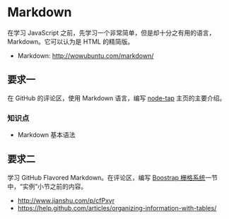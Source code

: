 # Markdown

在学习 JavaScript 之前，先学习一个非常简单，但是却十分之有用的语言，Markdown。它可以认为是 HTML 的精简版。

- Markdown: http://wowubuntu.com/markdown/

## 要求一

在 GitHub 的评论区，使用 Markdown 语言，编写 [node-tap](http://www.node-tap.org/) 主页的主要介绍。

### 知识点

- Markdown 基本语法

## 要求二

学习 GitHub Flavored Markdown。在评论区，编写 [Boostrap 栅格系统](http://v3.bootcss.com/css/#grid)一节中，“实例”小节之前的内容。

- http://www.jianshu.com/p/cfPxyr
- https://help.github.com/articles/organizing-information-with-tables/
